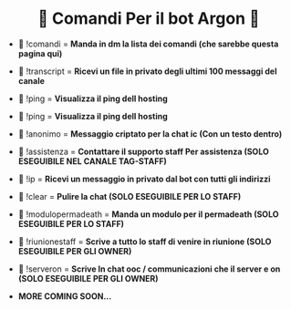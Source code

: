 <h1 align="center">🤖 Comandi Per il bot Argon 🤖</h1>

- 🤖 !comandi = **Manda in dm la lista dei comandi (che sarebbe questa pagina qui)**

- 🤖 !transcript = **Ricevi un file in privato degli ultimi 100 messaggi del canale**

- 🤖 !ping = **Visualizza il ping dell hosting**

- 🤖 !ping = **Visualizza il ping dell hosting**

- 🤖 !anonimo = **Messaggio criptato per la chat ic (Con un testo dentro)**

- 🤖 !assistenza = **Contattare il supporto staff Per assistenza (SOLO ESEGUIBILE NEL CANALE TAG-STAFF)**

- 🤖 !ip = **Ricevi un messaggio in privato dal bot con tutti gli indirizzi**

- 🤖 !clear = **Pulire la chat (SOLO ESEGUIBILE PER LO STAFF)**

- 🤖 !modulopermadeath = **Manda un modulo per il permadeath (SOLO ESEGUIBILE PER LO STAFF)**

- 🤖 !riunionestaff = **Scrive a tutto lo staff di venire in riunione (SOLO ESEGUIBILE PER GLI OWNER)**

- 🤖 !serveron = **Scrive In chat ooc / communicazioni che il server e on (SOLO ESEGUIBILE PER GLI OWNER)**

- **MORE COMING SOON...**
